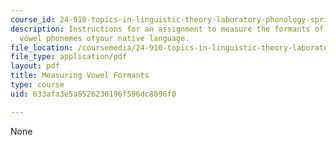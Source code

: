 ```yaml
---
course_id: 24-910-topics-in-linguistic-theory-laboratory-phonology-spring-2007
description: Instructions for an assignment to measure the formants of the stressed
  vowel phonemes ofyour native language.
file_location: /coursemedia/24-910-topics-in-linguistic-theory-laboratory-phonology-spring-2007/633afa3e5a8526230196f596dc8896f0_vowel_formants.pdf
file_type: application/pdf
layout: pdf
title: Measuring Vowel Formants
type: course
uid: 633afa3e5a8526230196f596dc8896f0

---
```

None